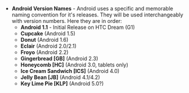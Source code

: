 * **Android Version Names** - Android uses a specific and memorable naming convention for it's releases. They will be used interchangeably with version numbers. Here they are in order:
  * **Android 1.1** - Initial Release on HTC Dream (G1)
  * **Cupcake** (Android 1.5)
  * **Donut** (Android 1.6)
  * **Eclair** (Android 2.0/2.1)
  * **Froyo** (Android 2.2)
  * **Gingerbread [GB]** (Android 2.3)
  * **Honeycomb [HC]** (Android 3.0, tablets only)
  * **Ice Cream Sandwich [ICS]** (Android 4.0)
  * **Jelly Bean [JB]** (Android 4.1/4.2)
  * **Key Lime Pie [KLP]** (Android 5.0?)
